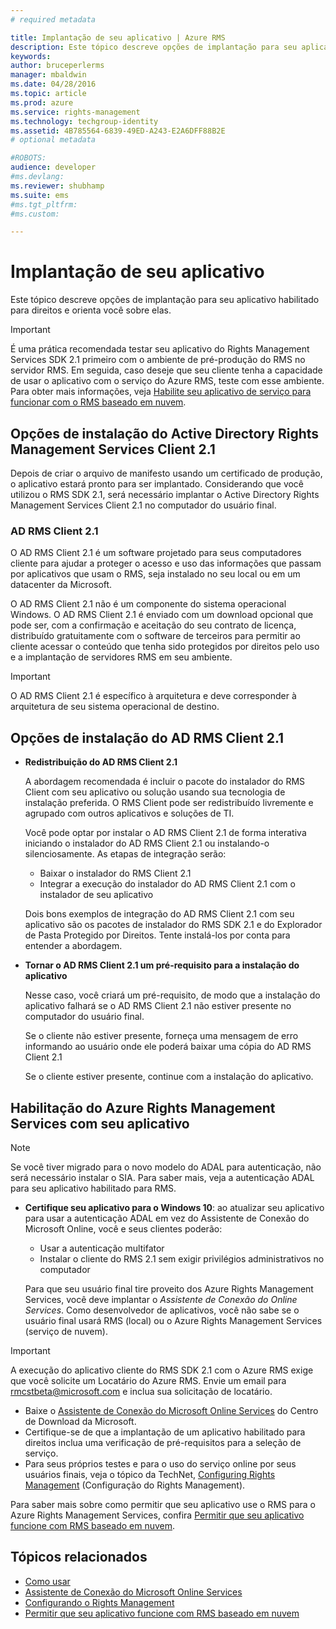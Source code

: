 ```yaml
---
# required metadata

title: Implantação de seu aplicativo | Azure RMS
description: Este tópico descreve opções de implantação para seu aplicativo habilitado para direitos e orienta você sobre elas
keywords:
author: bruceperlerms
manager: mbaldwin
ms.date: 04/28/2016
ms.topic: article
ms.prod: azure
ms.service: rights-management
ms.technology: techgroup-identity
ms.assetid: 4B785564-6839-49ED-A243-E2A6DFF88B2E
# optional metadata

#ROBOTS:
audience: developer
#ms.devlang:
ms.reviewer: shubhamp
ms.suite: ems
#ms.tgt_pltfrm:
#ms.custom:

---
```


# Implantação de seu aplicativo


Este tópico descreve opções de implantação para seu aplicativo habilitado para direitos e orienta você sobre elas.

> [!IMPORTANT]
> É uma prática recomendada testar seu aplicativo do Rights Management Services SDK 2.1 primeiro com o ambiente de pré-produção do RMS no servidor RMS. Em seguida, caso deseje que seu cliente tenha a capacidade de usar o aplicativo com o serviço do Azure RMS, teste com esse ambiente. Para obter mais informações, veja [Habilite seu aplicativo de serviço para funcionar com o RMS baseado em nuvem](how-to-use-file-api-with-aadrm-cloud.md).

 

## Opções de instalação do Active Directory Rights Management Services Client 2.1

Depois de criar o arquivo de manifesto usando um certificado de produção, o aplicativo estará pronto para ser implantado. Considerando que você utilizou o RMS SDK 2.1, será necessário implantar o Active Directory Rights Management Services Client 2.1 no computador do usuário final.

### AD RMS Client 2.1

O AD RMS Client 2.1 é um software projetado para seus computadores cliente para ajudar a proteger o acesso e uso das informações que passam por aplicativos que usam o RMS, seja instalado no seu local ou em um datacenter da Microsoft.

O AD RMS Client 2.1 não é um componente do sistema operacional Windows. O AD RMS Client 2.1 é enviado com um download opcional que pode ser, com a confirmação e aceitação do seu contrato de licença, distribuído gratuitamente com o software de terceiros para permitir ao cliente acessar o conteúdo que tenha sido protegidos por direitos pelo uso e a implantação de servidores RMS em seu ambiente.

> [!IMPORTANT]
> O AD RMS Client 2.1 é específico à arquitetura e deve corresponder à arquitetura de seu sistema operacional de destino.


## Opções de instalação do AD RMS Client 2.1

-   **Redistribuição do AD RMS Client 2.1**

    A abordagem recomendada é incluir o pacote do instalador do RMS Client com seu aplicativo ou solução usando sua tecnologia de instalação preferida. O RMS Client pode ser redistribuído livremente e agrupado com outros aplicativos e soluções de TI.

    Você pode optar por instalar o AD RMS Client 2.1 de forma interativa iniciando o instalador do AD RMS Client 2.1 ou instalando-o silenciosamente. As etapas de integração serão:

    -   Baixar o instalador do RMS Client 2.1
    -   Integrar a execução do instalador do AD RMS Client 2.1 com o instalador de seu aplicativo

    Dois bons exemplos de integração do AD RMS Client 2.1 com seu aplicativo são os pacotes de instalador do RMS SDK 2.1 e do Explorador de Pasta Protegido por Direitos. Tente instalá-los por conta para entender a abordagem.

-   **Tornar o AD RMS Client 2.1 um pré-requisito para a instalação do aplicativo**

    Nesse caso, você criará um pré-requisito, de modo que a instalação do aplicativo falhará se o AD RMS Client 2.1 não estiver presente no computador do usuário final.

    Se o cliente não estiver presente, forneça uma mensagem de erro informando ao usuário onde ele poderá baixar uma cópia do AD RMS Client 2.1

    Se o cliente estiver presente, continue com a instalação do aplicativo.

## Habilitação do Azure Rights Management Services com seu aplicativo

> [!NOTE]
> Se você tiver migrado para o novo modelo do ADAL para autenticação, não será necessário instalar o SIA. Para saber mais, veja a autenticação ADAL para seu aplicativo habilitado para RMS.

- **Certifique seu aplicativo para o Windows 10**: ao atualizar seu aplicativo para usar a autenticação ADAL em vez do Assistente de Conexão do Microsoft Online, você e seus clientes poderão:
  - Usar a autenticação multifator
  - Instalar o cliente do RMS 2.1 sem exigir privilégios administrativos no computador
 
  Para que seu usuário final tire proveito dos Azure Rights Management Services, você deve implantar o *Assistente de Conexão do Online Services*. Como desenvolvedor de aplicativos, você não sabe se o usuário final usará RMS (local) ou o Azure Rights Management Services (serviço de nuvem).

> [!IMPORTANT]
> A execução do aplicativo cliente do RMS SDK 2.1 com o Azure RMS exige que você solicite um Locatário do Azure RMS. Envie um email para <rmcstbeta@microsoft.com> e inclua sua solicitação de locatário.

-   Baixe o [Assistente de Conexão do Microsoft Online Services](http://www.microsoft.com/en-us/download/details.aspx?id=28177) do Centro de Download da Microsoft.
-   Certifique-se de que a implantação de um aplicativo habilitado para direitos inclua uma verificação de pré-requisitos para a seleção de serviço.
-   Para seus próprios testes e para o uso do serviço online por seus usuários finais, veja o tópico da TechNet, [Configuring Rights Management](https://TechNet.Microsoft.Com/en-us/library/jj585002.aspx) (Configuração do Rights Management).

Para saber mais sobre como permitir que seu aplicativo use o RMS para o Azure Rights Management Services, confira [Permitir que seu aplicativo funcione com RMS baseado em nuvem](how-to-use-file-api-with-aadrm-cloud.md).

## Tópicos relacionados

* [Como usar](how-to-use-msipc.md)
* [Assistente de Conexão do Microsoft Online Services](http://www.microsoft.com/en-us/download/details.aspx?id=28177)
* [Configurando o Rights Management](https://TechNet.Microsoft.Com/en-us/library/jj585002.aspx)
* [Permitir que seu aplicativo funcione com RMS baseado em nuvem](how-to-use-file-api-with-aadrm-cloud.md)
 

 





<!--HONumber=Apr16_HO4-->


